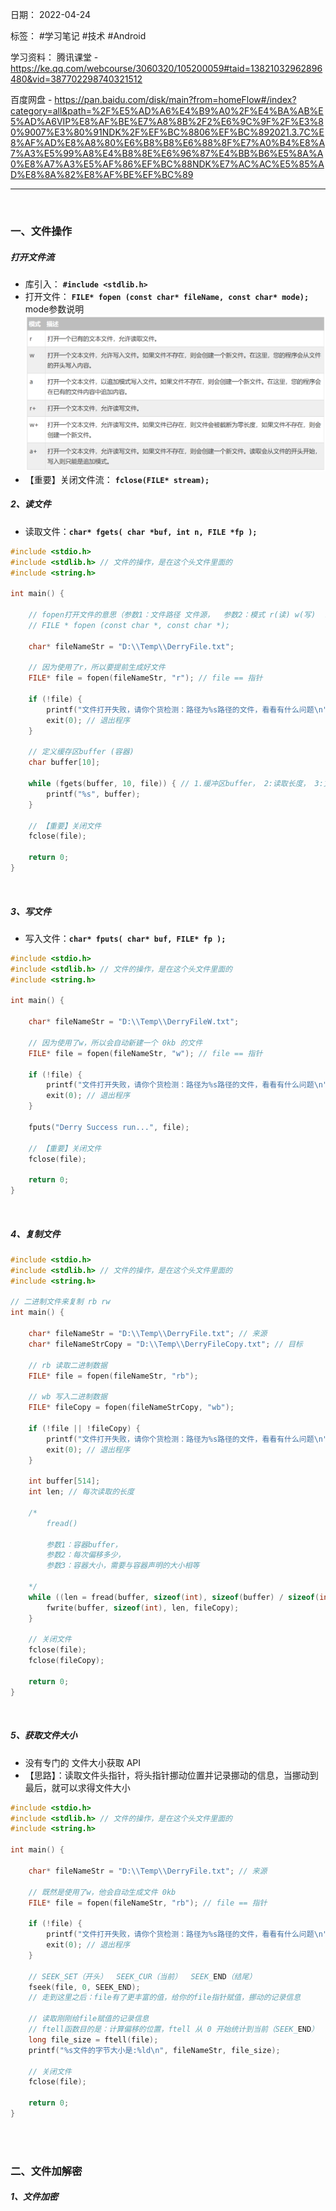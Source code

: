 日期： 2022-04-24

标签： #学习笔记 #技术 #Android 

学习资料： 
腾讯课堂 - https://ke.qq.com/webcourse/3060320/105200059#taid=13821032962896480&vid=387702298740321512

百度网盘 - https://pan.baidu.com/disk/main?from=homeFlow#/index?category=all&path=%2F%E5%AD%A6%E4%B9%A0%2F%E4%BA%AB%E5%AD%A6VIP%E8%AF%BE%E7%A8%8B%2F2%E6%9C%9F%2F%E3%80%9007%E3%80%91NDK%2F%EF%BC%8806%EF%BC%892021.3.7C%E8%AF%AD%E8%A8%80%E6%B8%B8%E6%88%8F%E7%A0%B4%E8%A7%A3%E5%99%A8%E4%B8%8E%E6%96%87%E4%BB%B6%E5%8A%A0%E8%A7%A3%E5%AF%86%EF%BC%88NDK%E7%AC%AC%E5%85%AD%E8%8A%82%E8%AF%BE%EF%BC%89

---
<br>

### 一、文件操作
##### 打开文件流
- 库引入： **`#include <stdlib.h>`** 
- 打开文件： **`FILE* fopen (const char* fileName, const char* mode);`**
mode参数说明
![600](../99附件/20220426081957.png)
- 【重要】关闭文件流： **`fclose(FILE* stream);`**

##### 2、读文件
- 读取文件：**`char* fgets( char *buf, int n, FILE *fp );`**

```C
#include <stdio.h>
#include <stdlib.h> // 文件的操作，是在这个头文件里面的
#include <string.h>

int main() {

	// fopen打开文件的意思（参数1：文件路径 文件源，  参数2：模式 r(读) w(写)  rb(作为二进制文件读) rw(作为二进制文件写)  返回值 FILE 结构体）
	// FILE * fopen (const char *, const char *);

	char* fileNameStr = "D:\\Temp\\DerryFile.txt";

	// 因为使用了r，所以要提前生成好文件
	FILE* file = fopen(fileNameStr, "r"); // file == 指针

	if (!file) {
		printf("文件打开失败，请你个货检测：路径为%s路径的文件，看看有什么问题\n", fileNameStr);
		exit(0); // 退出程序
	}

	// 定义缓存区buffer (容器)
	char buffer[10];

	while (fgets(buffer, 10, file)) { // 1.缓冲区buffer， 2:读取长度， 3:文件指针
		printf("%s", buffer);
	}

	// 【重要】关闭文件
	fclose(file);

	return 0;
}
```

<br>

##### 3、写文件
- 写入文件：**`char* fputs( char* buf, FILE* fp );`**

```C
#include <stdio.h>
#include <stdlib.h> // 文件的操作，是在这个头文件里面的
#include <string.h>

int main() {

	char* fileNameStr = "D:\\Temp\\DerryFileW.txt";

	// 因为使用了w，所以会自动新建一个 0kb 的文件
	FILE* file = fopen(fileNameStr, "w"); // file == 指针

	if (!file) {
		printf("文件打开失败，请你个货检测：路径为%s路径的文件，看看有什么问题\n", fileNameStr);
		exit(0); // 退出程序
	}

	fputs("Derry Success run...", file);

	// 【重要】关闭文件
	fclose(file);

	return 0;
}
```

<br>

##### 4、复制文件
```C
#include <stdio.h>
#include <stdlib.h> // 文件的操作，是在这个头文件里面的
#include <string.h>

// 二进制文件来复制 rb rw
int main() {

	char* fileNameStr = "D:\\Temp\\DerryFile.txt"; // 来源
	char* fileNameStrCopy = "D:\\Temp\\DerryFileCopy.txt"; // 目标

	// rb 读取二进制数据
	FILE* file = fopen(fileNameStr, "rb");

	// wb 写入二进制数据
	FILE* fileCopy = fopen(fileNameStrCopy, "wb");

	if (!file || !fileCopy) {
		printf("文件打开失败，请你个货检测：路径为%s路径的文件，看看有什么问题\n", fileNameStr);
		exit(0); // 退出程序
	}

	int buffer[514];
	int len; // 每次读取的长度

	/*
		fread()

		参数1：容器buffer，
		参数2：每次偏移多少，
		参数3：容器大小，需要与容器声明的大小相等

	*/
	while ((len = fread(buffer, sizeof(int), sizeof(buffer) / sizeof(int), file)) != 0) {
		fwrite(buffer, sizeof(int), len, fileCopy);
	}

	// 关闭文件
	fclose(file);
	fclose(fileCopy);

	return 0;
}
```

<br>

##### 5、获取文件大小
- 没有专门的 文件大小获取 API
- 【思路】：读取文件头指针，将头指针挪动位置并记录挪动的信息，当挪动到最后，就可以求得文件大小

```C
#include <stdio.h>
#include <stdlib.h> // 文件的操作，是在这个头文件里面的
#include <string.h>

int main() {

	char* fileNameStr = "D:\\Temp\\DerryFile.txt"; // 来源

	// 既然是使用了w，他会自动生成文件 0kb
	FILE* file = fopen(fileNameStr, "rb"); // file == 指针

	if (!file) {
		printf("文件打开失败，请你个货检测：路径为%s路径的文件，看看有什么问题\n", fileNameStr);
		exit(0); // 退出程序
	}

	// SEEK_SET（开头）  SEEK_CUR（当前）  SEEK_END（结尾）
	fseek(file, 0, SEEK_END);
	// 走到这里之后：file有了更丰富的值，给你的file指针赋值，挪动的记录信息

	// 读取刚刚给file赋值的记录信息
	// ftell函数目的是：计算偏移的位置，ftell 从 0 开始统计到当前（SEEK_END）
	long file_size = ftell(file);
	printf("%s文件的字节大小是:%ld\n", fileNameStr, file_size);

	// 关闭文件
	fclose(file);

	return 0;
}
```

<br><br>

### 二、文件加解密
##### 1、文件加密

```C

```
